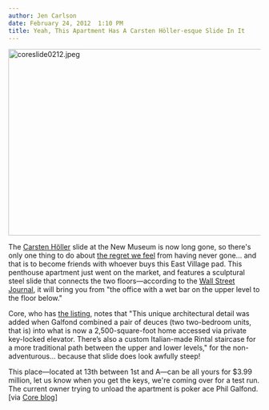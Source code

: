 ```yaml
---
author: Jen Carlson
date: February 24, 2012  1:10 PM
title: Yeah, This Apartment Has A Carsten Höller-esque Slide In It
---
```


<p><span class="mt-enclosure mt-enclosure-image" style="display: inline;"> <img alt="coreslide0212.jpeg" src="https://web.archive.org/web/20130406034140im_/http://gothamist.com/attachments/arts_jen/coreslide0212.jpeg" width="630" height="372" class="image-none"> </span></p>

<p>The <a href="https://web.archive.org/web/20130406034140/http://gothamist.com/tags/carstenh%C3%B6ller">Carsten H&#xF6;ller</a> slide at the New Museum is now long gone, so there&apos;s only one thing to do about <a href="https://web.archive.org/web/20130406034140/http://gothamist.com/2012/01/24/photos_of_the_new_museums_giant_sli.php">the regret we feel</a> from having never gone... and that is to become friends with whoever buys this East Village pad. This penthouse apartment just went on the market, and features a sculptural steel slide that connects the two floors&#x2014;according to the <a href="https://web.archive.org/web/20130406034140/http://online.wsj.com/article/SB10001424052970203960804577239801968916424.html?mod=WSJ_RealEstate_LEADTopNews">Wall Street Journal</a>, it will bring you from &quot;the office with a wet bar on the upper level to the floor below.&quot;</p>

<p>Core, who has <a href="https://web.archive.org/web/20130406034140/http://corenyc.com/425-east-13th-street-ph-fg.html">the listing</a>, notes that &quot;This unique architectural detail was added when Galfond combined a pair of deuces (two two-bedroom units, that is) into what is now a 2,500-square-foot home accessed via private key-locked elevator. There&#x2019;s also a custom Italian-made Rintal staircase for a more traditional path between the upper and lower levels,&quot; for the non-adventurous... because that slide does look awfully steep!</p>

<p>This place&#x2014;located at 13th between 1st and A&#x2014;can be all yours for $3.99 million, let us know when you get the keys, we&apos;re coming over for a test run. The current owner trying to unload the apartment is poker ace Phil Galfond. [via <a href="https://web.archive.org/web/20130406034140/http://corenyc.com/blog/2012/02/whats-new-a-penthouse-with-a-private-slide/">Core blog</a>]</p>